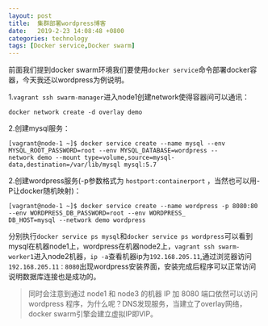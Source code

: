 ```yaml
---
layout: post
title:  集群部署wordpress博客
date:   2019-2-23 14:08:48 +0800
categories: technology
tags: [Docker service,Docker swarm]
---
```

前面我们提到docker swarm环境我们要使用`docker service`命令部署docker容器，今天我还以wordpress为例说明。

1.`vagrant ssh swarm-manager`进入node1创建network使得容器间可以通讯：

```shell
docker network create -d overlay demo
```

2.创建mysql服务：

``` shell
[vagrant@node-1 ~]$ docker service create --name mysql --env MYSQL_ROOT_PASSWORD=root --env MYSQL_DATABASE=wordpress --
network demo --mount type=volume,source=mysql-data,destination=/var/lib/mysql mysql:5.7
```
2.创建wordpress服务(-p参数格式为 `hostport:containerport` ，当然也可以用-P让docker随机映射)：

``` shell
[vagrant@node-1 ~]$ docker service create --name wordpress -p 8080:80 --env WORDPRESS_DB_PASSWORD=root --env WORDPRESS_
DB_HOST=mysql --network demo wordpress
```
分别执行`docker service ps mysql`和`docker service ps wordpress`可以看到mysql在机器node1上，wordpress在机器node2上，`vagrant ssh swarm-worker1`进入node2机器，`ip -a`查看机器ip为`192.168.205.11`,通过浏览器访问`192.168.205.11：8080`出现wordpress安装界面，安装完成后程序可以正常访问说明数据库连接也是成功的。

>同时会注意到通过 node1 和 node3 的机器 IP 加 8080 端口依然可以访问 wordpress 程序，为什么呢？DNS发现服务，当建立了overlay网络，docker swarm引擎会建立虚拟IP即VIP。
